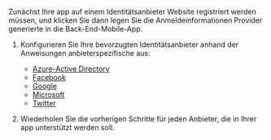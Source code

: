 
Zunächst Ihre app auf einem Identitätsanbieter Website registriert werden müssen, und klicken Sie dann legen Sie die Anmeldeinformationen Provider generierte in die Back-End-Mobile-App.

1. Konfigurieren Sie Ihre bevorzugten Identitätsanbieter anhand der Anweisungen anbieterspezifische aus: 
    
    + [Azure-Active Directory](../articles/app-service-mobile/app-service-mobile-how-to-configure-active-directory-authentication.md)
    + [Facebook](../articles/app-service-mobile/app-service-mobile-how-to-configure-facebook-authentication.md)
    + [Google](../articles/app-service-mobile/app-service-mobile-how-to-configure-google-authentication.md)
    + [Microsoft](../articles/app-service-mobile/app-service-mobile-how-to-configure-microsoft-authentication.md)
    + [Twitter](../articles/app-service-mobile/app-service-mobile-how-to-configure-twitter-authentication.md)

2. Wiederholen Sie die vorherigen Schritte für jeden Anbieter, die in Ihrer app unterstützt werden soll.


<!-- URLs. -->
[Azure portal]: https://portal.azure.com/
